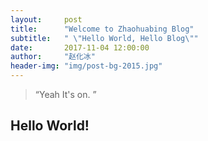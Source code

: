 ```yaml
---
layout:     post 
title:      "Welcome to Zhaohuabing Blog"
subtitle:   " \"Hello World, Hello Blog\""
date:       2017-11-04 12:00:00
author:     "赵化冰"
header-img: "img/post-bg-2015.jpg"
---
```


> “Yeah It's on. ”


## Hello World!